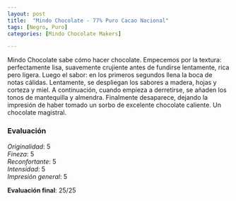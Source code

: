 ```yaml
---
layout: post
title:  "Mindo Chocolate - 77% Puro Cacao Nacional"
tags: [Negro, Puro] 
categories: [Mindo Chocolate Makers]

---
```


Mindo Chocolate sabe cómo hacer chocolate. Empecemos por la textura: perfectamente lisa, suavemente crujiente antes de fundirse lentamente, rica pero ligera. Luego el sabor: en los primeros segundos llena la boca de notas cálidas. Lentamente, se despliegan los sabores a madera, hojas y corteza y miel. A continuación, cuando empieza a derretirse, se añaden los tonos de mantequilla y almendra. Finalmente desaparece, dejando la impresión de haber tomado un sorbo de excelente chocolate caliente.
Un chocolate magistral.

### Evaluación

_Originalidad_: 5  
_Fineza_: 5  
_Reconfortante_: 5  
_Intensidad_: 5  
_Impresión general_: 5

**Evaluación final**: 25/25